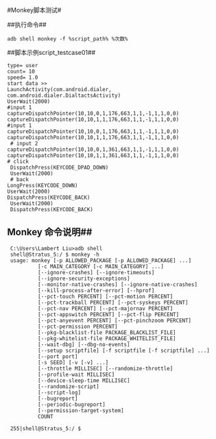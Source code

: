 #Monkey脚本测试#

##执行命令##

    adb shell monkey -f %script_path% %次数%

##脚本示例script_testcase01## 
    
    type= user
    count= 10
    speed= 1.0
    start data >>
    LaunchActivity(com.android.dialer, com.android.dialer.DialtactsActivity)
    UserWait(2000)
    #input 1
    captureDispatchPointer(10,10,0,1,176,663,1,1,-1,1,1,0,0)
    captureDispatchPointer(10,10,1,1,176,663,1,1,-1,1,1,0,0)
    #input 1
    captureDispatchPointer(10,10,0,1,176,663,1,1,-1,1,1,0,0)
    captureDispatchPointer(10,10,1,1,176,663,1,1,-1,1,1,0,0)
     # input 2
    captureDispatchPointer(10,10,0,1,361,663,1,1,-1,1,1,0,0)
    captureDispatchPointer(10,10,1,1,361,663,1,1,-1,1,1,0,0)
    # click
     DispatchPress(KEYCODE_DPAD_DOWN)
     UserWait(2000)
     # back
    LongPress(KEYCODE_DOWN)
    UserWait(2000)
    DispatchPress(KEYCODE_BACK)
     UserWait(2000)
     DispatchPress(KEYCODE_BACK)
   
## Monkey 命令说明##

     C:\Users\Lambert Liu>adb shell
     shell@Stratus_5:/ $ monkey -h
     usage: monkey [-p ALLOWED_PACKAGE [-p ALLOWED_PACKAGE] ...]
              [-c MAIN_CATEGORY [-c MAIN_CATEGORY] ...]
              [--ignore-crashes] [--ignore-timeouts]
              [--ignore-security-exceptions]
              [--monitor-native-crashes] [--ignore-native-crashes]
              [--kill-process-after-error] [--hprof]
              [--pct-touch PERCENT] [--pct-motion PERCENT]
              [--pct-trackball PERCENT] [--pct-syskeys PERCENT]
              [--pct-nav PERCENT] [--pct-majornav PERCENT]
              [--pct-appswitch PERCENT] [--pct-flip PERCENT]
              [--pct-anyevent PERCENT] [--pct-pinchzoom PERCENT]
              [--pct-permission PERCENT]
              [--pkg-blacklist-file PACKAGE_BLACKLIST_FILE]
              [--pkg-whitelist-file PACKAGE_WHITELIST_FILE]
              [--wait-dbg] [--dbg-no-events]
              [--setup scriptfile] [-f scriptfile [-f scriptfile] ...]
              [--port port]
              [-s SEED] [-v [-v] ...]
              [--throttle MILLISEC] [--randomize-throttle]
              [--profile-wait MILLISEC]
              [--device-sleep-time MILLISEC]
              [--randomize-script]
              [--script-log]
              [--bugreport]
              [--periodic-bugreport]
              [--permission-target-system]
              COUNT

     255|shell@Stratus_5:/ $
